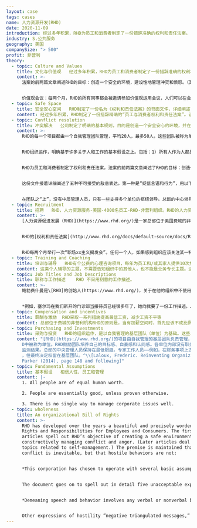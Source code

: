 ```yaml
---
layout: case
tags: cases
name: 人力资源开发(RHD)
date: 2020-11-09
introduction: 经过多年积累，RHD为员工和消费者制定了一份措辞准确的权利和责任法案。
industry: S.公共服务
geography: 美国
companySize: "> 500"
profit: 非营利
theory:
  - topic: Culture and Values
    title: 文化与价值观   经过多年积累，RHD为员工和消费者制定了一份措辞准确的权利和责任法案。
    content: >-
      法案的前两篇文章阐述RHD的目标：创造一个安全的环境，建设性地管理冲突和愤怒。（其后的文章讨论与自我管理相关的话题）。他们基于一个前提：冲突是不可避免的，但敌对行为可以避免。


      价值观会议：每两个月，RHD的所有同事都会被邀请参加价值观运用会议，人们可以在会上提出他们在工作场所遇到的价值观问题，或者对权利和责任法案提出修改建议。参加会议的人很多。RHD的创始人鲍勃费什曼（Bob Fishman）每次都保证能出席。
  - topic: Safe Space
    title: 安全安心空间   RHD制定了一份名为《权利和责任法案》的书面文件，详细阐述了用于激励安全安心行为并识别不可接受行为的基本规则（见附件）。
    content: 经过多年积累，RHD制定了一份措辞精确的“员工与消费者权利和责任法案”。该文件除其他内容外，还涵盖了冲突解决、愤怒表达、识别并管理敌意、决策、管理分歧和公开交流等主题。
  - topic: Conflict resolution
    title: 冲突解决   公司制定了明确的基本规则，目的是创造一个安全安心的环境，并在自我管理团队的背景下建设性地管理冲突和愤怒。
    content: >-
      RHD的每一个项目都由一个自我管理团队管理，平均20人，最多50人。这些团队被称为单位。RHD鼓励单位团队培养自己的目标感、自豪感和认同感。各单位负责管理组织自己全部行动。总部的中央管理人员保持在最低限度。总部的专业人员可以为团队提供咨询，但最终决定权仍在基层团队。在RHD，每个团队有个团队负责人（称为“部门主管”）。但单位团队负责人无权作出独裁决定，也不能单方面雇用或解雇任何人。


      RHD组织运作，明确基于许多关于人和工作的基本假设之上。包括：1）所有人作为人都具有同等的价值；2）除非另有证明，否则相信人之处性本善；3）管理公司各种问题的好方法不只一个。


      RHD为员工和消费者制定了权利和责任法案。法案的前两篇文章阐述了RHD的目标：创造一个安全安心的环境，建设性地管理冲突和愤怒。该组织确定了几个基本假设，这些假设指导着业务活动。其一是，我们可以遵循多种“正确”的方式或路径来做决策。因此，事实不只一个，不存在“真实”或“绝对”现实。每个人在一个情境中，都有他/她自己对现实的看法，以及他/她对最有效做事方式的看法。虽然冲突和分歧（或不一致）是可预料的，但在RHD不接受发脾气或其他敌对性愤怒表达。作为RHD社区的一员，重要的是能够做两件事：a）远离想表达自己最“正确”的欲望，以便倾听和尊重他人看到的事实和观点；b）区分思想（你头脑中的情景）和行为（你的言行）。


      这份文件接着详细阐述了五种不可接受的敌意表达。第一种是“贬低言语和行为”，用以下术语描述：贬低言语和行为包括任何一种“有人认为这种行为损害了自己的自尊，并感到在暗示他/她不值得作为一个人存在”的言语或非言语行为。此类行为包括但不限于骂人、嘲笑、挖苦或其他“贬低”他人的行为。用诸如说话时翻白眼或以其他方式，否定他/她作为社区成员的重要性等身体行为，来贬低一个人，都是不可接受的。任何遇到这种敌对行为的人，都有权利也有责任将其作为一个问题公开揭发。敌意的其他表达方式包括“负面三角信息”、“遗弃威胁”、“不确认对方的真实情况”和“恐吓/发怒”，法案中对这些也都进行了同样准确的定义。


      在团队之“上”，没有中层管理人员，只有一些支持多个单位的枢纽领导。总部的中心领导希望随时了解存在或潜在的重大问题。虽然他们可能会提供建议或帮助，但解决问题的责任和权限仍放在基层团队。
  - topic: Recruitment
    title: 招聘   RHD，人力资源服务-美国-4000名员工-RHD-非营利组织。RHD的人力资源服务部门负责为单位人员提供有关就业实践的培训、支持和教育，但不提供集中的招聘流程。RHD在所有项目和团队中，通过频繁的同侪反思来评估团队人员组成，以便为招聘活动提供需求，进而提供多样化的工作场所。
    content: >-
      [人力资源促进发展（RHD）](https://www.rhd.org/)是一家总部位于美国费城的非营利组织。RHD在美国14个州拥有4000名员工，通过各种家庭、庇护所和项目为有需要的人提供服务，这些项目涉及精神残疾、戒毒和无家可归者等领域。它是由罗伯特·菲什曼于1970年创立的。


      RHD的[权利和责任法案](http://www.rhd.org/docs/default-source/docs/RHDBillofRights.pdf？sfvrsn=0)（详细描述一些基本原则的文档，目的是为了鼓励安全行为和识别不可接受行为）中，要求整个组织的所有计划和小组定期检查其小组成员的组成，并反思形成这一人员结构的原因和影响。基于这样的反思结果，组织可以做出合理决策，以便在打造并重视成员组成多样化方面更上一层楼。


      RHD每两个月举行一次“职场xx主义揭发会”。任何一个人，如果感到组织应该关注某一特定形式或兆头的种族主义、性别歧视或任何其他“歧视”倾向，就可以自由参加会议揭发。比如，注意到组织作为一个整体，倾向于雇用不成比例的白人多于黑人，或者女性通常不踏入某些岗位禁区。不存在明显的对抗派别，要求每个人都积极自主的寻找解决方案。
  - topic: Training and Coaching
    title: 培训与辅导   RHD有个公费的心理咨询项目，每年为员工和/或其家人提供10次免费心理咨询。
    content: 这类个人辅导的主题，不需要告知组织中的其他人，也不能是业务专长主题。这个项目建立在信任的基础上：如果一名员工正在寻求外部教练的支持，那么这个话题必定足够重要，值得公司为此付出代价。
  - topic: Job Titles and Job Descriptions
    title: 职称与工作描述    RHD 不采用刻意的工作描述。
    content: >-
      鲍勃费什曼是\[RHD]的创始人(https://www.rhd.org/)，关于在他的组织中不使用工作描述的好处，他说：RHD特意不使用工作描述和职务说明。相反，我们假设人之初性本善。这让我们相信，一旦员工对工作有了大致的认识，他或她就会想塑造自己独特的工作方式。


      *例如，塞尔玛在我们新开的门诊部当接待员已经很多年了，她向我要了一份工作描述。……我觉得，并告诉她，既然她已经在高质量的工作着，由我来定义她的工作细节不是太荒谬了。她最突出的行为之一，就是亲切地问候户，给他们送去咖啡，并确保治疗师及时将他们带进治疗室。描述她的善良是不可能的：言语永远无法表达她由衷的温暖。塞尔玛已经知道如何完成自己的工作，我相信，徒增一份详细的工作描述对她弊大于利。……不可能存在单一的方法来定义一项工作，也没有一个主管能够描述清楚另一个人如何完成自己的工作。如果……我把我的观点强加在她的工作上，公司实际上会失去她独一无二的特殊贡献——她管理人与人之间关系的方式。那将是一个巨大的损失。*
  - topic: Compensation and incentives
    title: 薪酬与激励  RHD采取一系列措施提高最低工资，减少工资不平等
    content: 总部位于费城的非营利机构RHD的原则是，当有加薪空间时，首先应该不成比例地优先考虑提高最低工资。首席执行官的工资上限是公司最低工资的14倍。人们可以争论这个倍数——是过高还是过低？―但RHD引入了一个巧妙的转折点，将最高工资的上限比例对比基数设定为最低工资，而许多绿色组织目前都是以平均或中挡工资为对比基数。于是确保了即使是资历最低的同事，也能挣到足够的钱过上体面的生活，这非常符合首席执行官和领导层自身的利益。除了直接关注初级工资外，RHD还设立了一个奖学金基金，为工作人员提供接受正规教育的机会，增加他们的收入潜力。还建立了一种配套货币：RHD等值美元。允许收入较低的同事通过相互交易和与当地社区进行交易，来增加获得商品和服务的机会。
  - topic: Purchasing and Investments
    title: 采购与投资   RHD的组织运作，是以自我管理的基层团队（单位）为基础。这些单位负责全部的运营，从确定战略到招聘和采购，从预算到监测结果。投资决策权也留在基层单位内部，具有财务专业知识的团队外预算经理只提供咨询。
    content: "[RHD](https://www.rhd.org/)的项目由自我管理的基层团队负责管理，团队平均20人，最多40到50人。这些团队在RH\
      D中被称为单位。RHD鼓励团队培养自己的目标感、自豪感和认同感。各单位内部没有职务说明。各单位负责其整个业务，从确定战略到招聘和采购，从预算编制到\
      监测结果。总部的中央管理人员保持在最低限度。专家工作人员——例如，在财务事项上支持团队的预算管理人员或在临床审查方面的专家——只负责为团队提供咨询\
      ，但最终决定权留在基层团队。^\\[Laloux, Frederic. Reinventing Organizations. Nelson
      Parker (2014), page 148 and following]"
  - topic: Fundamental Assumptions
    title: 基本假设   相信人性、员工和管理
    content: |-
      1. All people are of equal human worth.

      2. People are essentially good, unless proven otherwise.

      3. There is no single way to manage corporate issues well.
  - topic: wholeness
    title: An organizational Bill of Rights
    content: >-
      RHD has developed over the years a beautiful and precisely worded Bill of
      Rights and Responsibilities for Employees and Consumers. The first two
      articles spell out RHD’s objective of creating a safe environment and
      constructively managing conflict and anger. (Later articles deal with
      topics related to self-management.) The premise is maintained that
      conflict is inevitable, but that hostile behaviors are not:


      *This corporation has chosen to operate with several basic assumptions. One of those assumptions is that there are multiple “right” ways or paths we can follow in making decisions, thus there is no one “true” or “absolute” reality. Each person in a situation holds his/ her own view of reality, and his/ her own perspective about the most effective way to do things. This assumption allows us to recognize that conflict is inevitable and that people will disagree in the workplace. While conflict and difference (or disagreement) are to be expected, explosive or otherwise hostile expressions of anger are not acceptable in RHD. As a member of the RHD community, it is important to be able to do two things: a) Separate from our own need to be “right” in order to hear and respect others’ realities and perspectives: and, b) Differentiate between thoughts (what’s going on inside your head) and behaviors (what you do or say).^\[Robert Fishman and Barbara Fishman, The Common Good Corporation: The Experiment Has Worked! (Philadelphia: The Journey to Oz Press, 2006), 165.]*


      The document goes on to spell out in detail five unacceptable expressions of hostility. The first, demeaning speech and behavior, is described in the following terms:


      *Demeaning speech and behavior involves any verbal or nonverbal behavior that someone experiences as undermining of that person’s self-esteem and implies that he/she is less than worthy as a human being. Such behaviors include, but are not limited to, name-calling, ridicule, sarcasm, or other actions which “put down” people. Demeaning a person with such physical behaviors as rolling one’s eyes when the person speaks or otherwise negating her importance as a member of the community is also unacceptable. Anyone encountering such hostile behavior has the right and responsibility to surface it as an issue.^\[Robert Fishman and Barbara Fishman, The Common Good Corporation: The Experiment Has Worked! (Philadelphia: The Journey to Oz Press, 2006), 165.]*


      Other expressions of hostility ”negative triangulated messages,” “threat of abandonment,” “disconfirming the other person’s reality,” and “intimidation/explosion” are defined in an equally precise manner.^[Laloux, Frederic (2014-02-09). Reinventing Organizations: A Guide to Creating Organizations Inspired by the Next Stage of Human Consciousness (Kindle Locations 3332-3349). Nelson Parker. Kindle Edition.]
---
```

